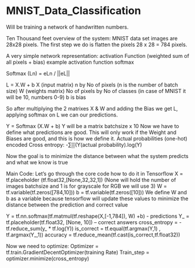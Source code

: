 # MNIST_Data_Classification
Will be training a network of handwritten numbers.

Ten Thousand feet overview of the system:
MNIST data set images are 28x28 pixels. The first step we do is flatten the pixels
28 x 28 = 784 pixels.

A very simple network representation: 
activation Function (weighted sum of all pixels + bias) example activation function softmax

Softmax (Ln) = eLn / ||eL||

L = X.W + b
X (input matrix) n by No of pixels (n is the number of batch size)
W (weights matrix) No of pixels by No of classes (in case of MNIST it will be 10, numbers 0-9)
b is bias

So after multiplying the 2 matrixes X & W and adding the Bias we get L, applying softmax on L we can our predictions.

Y = Softmax (X.W + b) 
Y will be a matrix batchsize x 10
Now we have to define what predictions are good. This will only work if the Weight and Biases are good, and this is how we define it.
Actual probabilities (one-hot) encoded
Cross entropy:   -∑▒(Y(actual probability).log⁡(Y) 

Now the goal is to minimize the distance between what the system predicts and what we know is true




Main Code:
Let’s go through the core code how to do it in Tensorflow
X = tf.placeholder (tf.float32,[None,32,32,1]) (None will hold the number of images batchsize and 1 is for grayscale for RGB we will use 3)
W = tf.variable(tf.zeros([784,10])) 
b = tf.variable(tf.zeros([10]))
We define W and b as a variable because tensorflow will update these values to minimize the distance between the prediction and correct value

Y = tf.nn.softmax(tf.matmul(tf.reshape(X,[-1,784]), W) +b)  - predictions
Y_ = tf.placeholder(tf.float32, [None, 10]) – correct answers
cross_entropy = -tf.reduce_sum(y_ * tf.log(Y))
is_correct = tf.equal(tf.argmax(Y,1) , tf.argmax(Y_,1))
accuracy = tf.reduce_mean(tf.cast(is_correct,tf.float32))

Now we need to optimize:
Optimizer = tf.train.GradientDecentOptimizer(training Rate)
Train_step = optimizer.minimize(cross_entropy)
